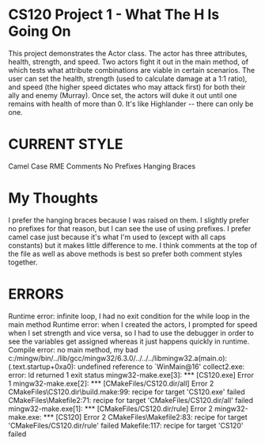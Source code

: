 # CS120 Project 1 - What The H Is Going On
This project demonstrates the Actor class. The actor has three attributes, health, strength, and speed. Two actors fight it out in the main method, of which tests what attribute combinations are viable in certain scenarios. The user can set the health, strength (used to calculate damage at a 1:1 ratio), and speed (the higher speed dictates who may attack first) for both their ally and enemy (Murray). Once set, the actors will duke it out until one remains with health of more than 0. It's like Highlander -- there can only be one.
# CURRENT STYLE
Camel Case
RME Comments
No Prefixes
Hanging Braces
# My Thoughts
I prefer the hanging braces because I was raised on them. I slightly prefer no prefixes for that reason, but I can see the use of using prefixes. I prefer camel case just because it's what I'm used to (except with all caps constants) but it makes little difference to me. I think comments at the top of the file as well as above methods is best so prefer both comment styles together.
# ERRORS
Runtime error: infinite loop, I had no exit condition for the while loop in the main method
Runtime error: when I created the actors, I prompted for speed when I set strength and vice versa, so I had to use the debugger in order to
  see the variables get assigned whereas it just happens quickly in runtime.
Compile error: no main method, my bad
  c:/mingw/bin/../lib/gcc/mingw32/6.3.0/../../../libmingw32.a(main.o):(.text.startup+0xa0): undefined reference to `WinMain@16'
  collect2.exe: error: ld returned 1 exit status
  mingw32-make.exe[3]: *** [CS120.exe] Error 1
  mingw32-make.exe[2]: *** [CMakeFiles/CS120.dir/all] Error 2
  CMakeFiles\CS120.dir\build.make:99: recipe for target 'CS120.exe' failed
  CMakeFiles\Makefile2:71: recipe for target 'CMakeFiles/CS120.dir/all' failed
  mingw32-make.exe[1]: *** [CMakeFiles/CS120.dir/rule] Error 2
  mingw32-make.exe: *** [CS120] Error 2
  CMakeFiles\Makefile2:83: recipe for target 'CMakeFiles/CS120.dir/rule' failed
  Makefile:117: recipe for target 'CS120' failed
